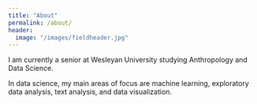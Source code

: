 ```yaml
---
title: "About"
permalink: /about/
header:
  image: "/images/fieldheader.jpg"
---
```


I am currently a senior at Wesleyan University studying Anthropology and Data Science.

In data science, my main areas of focus are machine learning, exploratory data analysis, text analysis, and data visualization.
